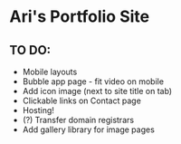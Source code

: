 # Ari's Portfolio Site

## TO DO:
- Mobile layouts
- Bubble app page - fit video on mobile
- Add icon image (next to site title on tab)
- Clickable links on Contact page
- Hosting!
- (?) Transfer domain registrars
- Add gallery library for image pages
